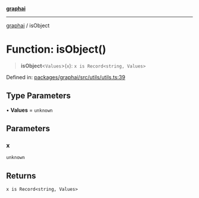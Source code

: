 [**graphai**](../README.md)

***

[graphai](../globals.md) / isObject

# Function: isObject()

> **isObject**\<`Values`\>(`x`): `x is Record<string, Values>`

Defined in: [packages/graphai/src/utils/utils.ts:39](https://github.com/kawamataryo/graphai/blob/e8a7b825cfe5b60039202cad9c90359642833517/packages/graphai/src/utils/utils.ts#L39)

## Type Parameters

• **Values** = `unknown`

## Parameters

### x

`unknown`

## Returns

`x is Record<string, Values>`

